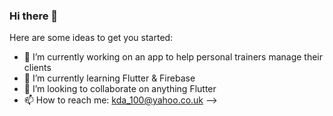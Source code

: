 ### Hi there 👋

Here are some ideas to get you started:

- 🔭 I’m currently working on an app to help personal trainers manage their clients
- 🌱 I’m currently learning Flutter & Firebase
- 👯 I’m looking to collaborate on anything Flutter
- 📫 How to reach me: kda_100@yahoo.co.uk
-->
